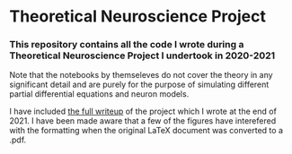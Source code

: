 # Theoretical Neuroscience Project

### This repository contains all the code I wrote during a Theoretical Neuroscience Project I undertook in 2020-2021

Note that the notebooks by themseleves do not cover the theory in any significant detail and are purely for the purpose of simulating different partial differential equations and neuron models.

I have included [the full writeup](https://github.com/r-reji/theoreticalNeuroscienceCode/blob/main/Theoretical_Neuroscience_Project___Final_Report.pdf) of the project which I wrote at the end of 2021. I have been made aware that a few of the figures have interefered with the formatting when the original LaTeX document was converted to a .pdf.
